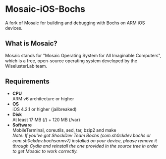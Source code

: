 # Mosaic-iOS-Bochs
A fork of Mosaic for building and debugging with Bochs on ARM iOS devices.

## What is Mosaic?
Mosaic stands for "Mosaic Operating System for All Imaginable Computers", which is a free, open-source operating system developed by the WiselusterLab team.

## Requirements
* **CPU**<br>
ARM v6 architecture or higher
* **OS**<br>
iOS 4.2.1 or higher (jailbreaked)
* **Disk**<br>
At least 17 MB (/) + 120 MB (/var)
* **Software**<br>
MobileTerminal, coreutils, sed, tar, bzip2 and make<br>
*Note: If you've got ShockDev Team Bochs (com.sh0ckdev.bochs or com.sh0ckdev.bochsarmv7) installed on your device, please remove it through Cydia and reinstall the one provided in the source tree in order to get Mosaic to work correctly.*
